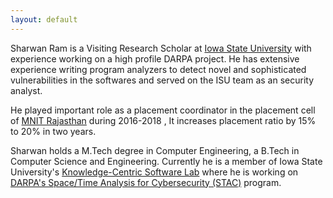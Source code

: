 ```yaml
---
layout: default
---
```


Sharwan Ram is a Visiting Research Scholar at [Iowa State University](https://www.iastate.edu/) with experience working on a high profile DARPA project. He has extensive experience writing program analyzers to detect novel and sophisticated vulnerabilities in the softwares and served on the ISU team as an security analyst.

He played important role as a placement coordinator in the placement cell of [MNIT Rajasthan](http://www.mnit.ac.in) during 2016-2018 , It increases placement ratio by 15% to 20% in two years.

Sharwan holds a M.Tech degree in Computer Engineering, a B.Tech in Computer Science and Engineering. Currently he is a member of Iowa State University's [Knowledge-Centric Software Lab](https://www.ece.iastate.edu/kcsl/) where he is working on [DARPA's Space/Time Analysis for Cybersecurity (STAC)](http://www.darpa.mil/program/space-time-analysis-for-cybersecurity) program.
